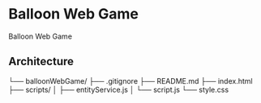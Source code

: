 # Balloon Web Game
Balloon Web Game

## Architecture

└── balloonWebGame/
    ├── .gitignore
    ├── README.md
    ├── index.html
    ├── scripts/
    │   ├── entityService.js
    │   └── script.js
    └── style.css
